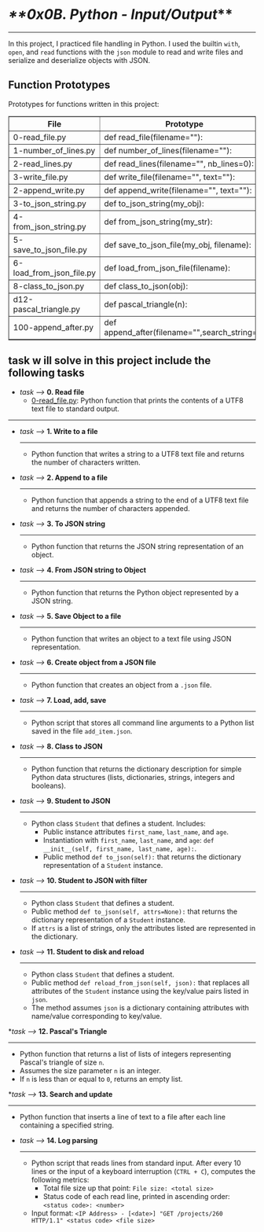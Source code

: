 # _**0x0B. Python - Input/Output_**
_ _ _
In this project, I practiced file handling in Python. I used the builtin `with`, `open`, and `read` functions with the `json` module to read and write files and serialize and deserialize objects with JSON.


## **Function Prototypes**

<p>Prototypes for functions written in this project:</p>
<table border='1'>
  <tr>
    <th>File </th>
    <th> Prototype</th>
  </tr>
  <tr>
    <td>0-read_file.py</td>
    <td>def read_file(filename=""):</td>
  </tr>
  <tr>
    <td>1-number_of_lines.py</td>
    <td>def number_of_lines(filename=""):</td>
  <tr>
    <td>2-read_lines.py</td>
    <td>def read_lines(filename="", nb_lines=0):</td>
  </tr>
  <tr>
    <td>3-write_file.py</td>
    <td>def write_file(filename="", text=""):</td>
  </tr>
   <tr>
    <td>2-append_write.py</td>
    <td>def append_write(filename="", text=""):</td>
  </tr>
  <tr>
    <td>3-to_json_string.py</td>
    <td>def to_json_string(my_obj):</td>
  <tr>
    <td>4-from_json_string.py</td>
    <td>def from_json_string(my_str):</td>
  </tr>
  <tr>
    <td>5-save_to_json_file.py</td>
    <td>def save_to_json_file(my_obj, filename):</td>
  </tr>

  <tr>
    <td>6-load_from_json_file.py</td>
    <td>def load_from_json_file(filename):</td>
  </tr>
  <tr>
    <td>8-class_to_json.py</td>
    <td>def class_to_json(obj):</td>
  </tr>
  <tr>
    <td>d12-pascal_triangle.py</td>
    <td>def pascal_triangle(n):</td>
  </tr>
  <tr>
    <td>100-append_after.py</td>
    <td>def append_after(filename="",search_string=""</td>
  </tr>
</table>

## __task w ill solve in this project include the following tasks__

* _task -->_ **0. Read file**
  * [0-read_file.py](./0-read_file.py): Python function that prints the contents of a UTF8 text file to standard output.
_ _ _
* _task -->_  **1. Write to a file**
  _ _ _
  * Python function that writes a string to a UTF8 text file and returns the number of characters written.

* _task -->_  **2. Append to a file**
  _ _ _
  * Python function that appends a string to the end of a UTF8 text file and returns the number of characters appended.

* _task -->_  **3. To JSON string**
  _ _ _
  *  Python function that returns the JSON string representation of an object.

* _task -->_  **4. From JSON string to Object**
  _ _ _
  *  Python function that returns the Python object represented by a JSON string.

* _task -->_  **5. Save Object to a file**
  _ _ _
  *  Python function that writes an object to a text file using JSON representation.

* _task -->_  **6. Create object from a JSON file**
  _ _ _
  *  Python function that creates an object from a `.json` file.

* _task -->_  **7. Load, add, save**
  _ _ _
  *  Python script that stores all command line arguments to a Python list saved in the file `add_item.json`.

* _task -->_  **8. Class to JSON**
  _ _ _
  *  Python function that returns the dictionary description for simple Python data structures (lists, dictionaries, strings, integers and booleans).

* _task -->_  **9. Student to JSON**
  _ _ _
  * Python class `Student` that defines a student. Includes:
    * Public instance attributes `first_name`, `last_name`, and `age`.
    * Instantiation with `first_name`, `last_name`, and `age`: `def __init__(self, first_name, last_name, age):`.
    * Public method `def to_json(self):` that returns the dictionary representation of a `Student` instance.

* _task -->_  **10. Student to JSON with filter**
  _ _ _
  *  Python class `Student` that defines a student.
    * Public method `def to_json(self, attrs=None):` that returns the dictionary representation of a `Student` instance.
    * If `attrs` is a list of strings, only the attributes listed are represented in the dictionary.

* _task -->_  **11. Student to disk and reload**
  _ _ _
  *  Python class `Student` that defines a student.
    * Public method `def reload_from_json(self, json):` that replaces all attributes of the `Student` instance using the key/value pairs listed in `json`.
    * The method assumes `json` is a dictionary containing attributes with name/value corresponding to key/value.

*_task -->_  **12. Pascal's Triangle**
_ _ _
  *  Python function that returns a list of lists of integers representing Pascal's triangle of size `n`.
  * Assumes the size parameter `n` is an integer.
  * If `n` is less than or equal to `0`, returns an empty list.

*_task -->_  **13. Search and update**
 _ _ _
  *  Python function that inserts a line of text to a file after each line containing a specified string.

* _task -->_  **14. Log parsing**
  _ _ _
  * Python script that reads lines from standard input. After every 10 lines or the input of a keyboard interruption (`CTRL + C`), computes the following metrics:
    * Total file size up that point: `File size: <total size>`
    * Status code of each read line, printed in ascending order:  `<status code>: <number>`
  * Input format: `<IP Address> - [<date>] "GET /projects/260 HTTP/1.1"
  <status code> <file size>`

